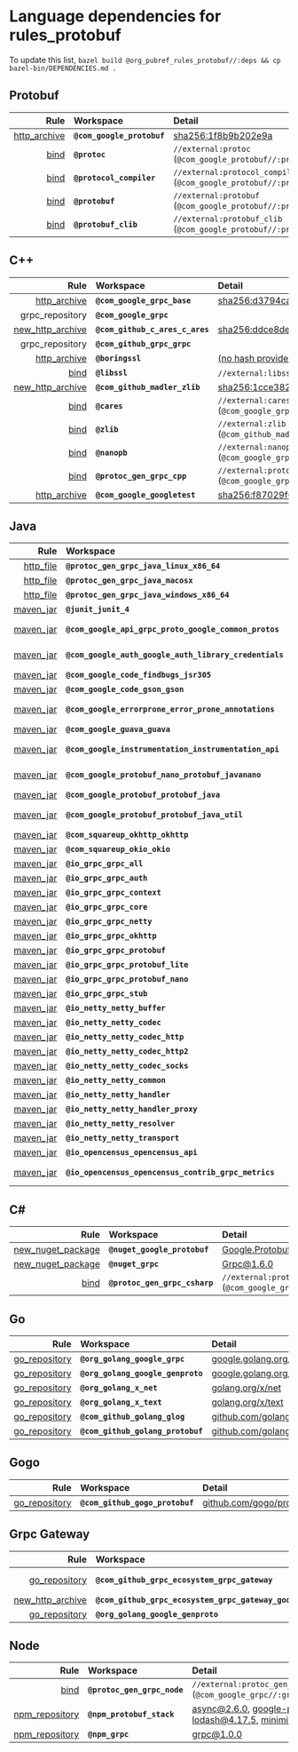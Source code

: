 # Language dependencies for rules_protobuf
To update this list, `bazel build @org_pubref_rules_protobuf//:deps && cp bazel-bin/DEPENDENCIES.md .`

## Protobuf

| Rule | Workspace | Detail |
| ---: | :--- | :--- |
| [http_archive](https://docs.bazel.build/versions/master/be/workspace.html#http_archive) | **`@com_google_protobuf`** | [sha256:1f8b9b202e9a](https://github.com/google/protobuf/archive/v3.5.1.zip) |
| [bind](https://docs.bazel.build/versions/master/be/workspace.html#bind) | **`@protoc`** | `//external:protoc` (`@com_google_protobuf//:protoc`) |
| [bind](https://docs.bazel.build/versions/master/be/workspace.html#bind) | **`@protocol_compiler`** | `//external:protocol_compiler` (`@com_google_protobuf//:protoc`) |
| [bind](https://docs.bazel.build/versions/master/be/workspace.html#bind) | **`@protobuf`** | `//external:protobuf` (`@com_google_protobuf//:protobuf`) |
| [bind](https://docs.bazel.build/versions/master/be/workspace.html#bind) | **`@protobuf_clib`** | `//external:protobuf_clib` (`@com_google_protobuf//:protoc_lib`) |

## C++

| Rule | Workspace | Detail |
| ---: | :--- | :--- |
| [http_archive](https://docs.bazel.build/versions/master/be/workspace.html#http_archive) | **`@com_google_grpc_base`** | [sha256:d3794ca4ff7b](https://github.com/grpc/grpc/archive/ca87867579580928ca4c9fdf97051fa25bf1d386.zip) |
| grpc_repository | **`@com_google_grpc`** |  |
| [new_http_archive](https://docs.bazel.build/versions/master/be/workspace.html#new_http_archive) | **`@com_github_c_ares_c_ares`** | [sha256:ddce8def076a](https://github.com/c-ares/c-ares/archive/7691f773af79bf75a62d1863fd0f13ebf9dc51b1.zip) |
| grpc_repository | **`@com_github_grpc_grpc`** |  |
| [http_archive](https://docs.bazel.build/versions/master/be/workspace.html#http_archive) | **`@boringssl`** | [(no hash provided)](https://boringssl.googlesource.com/boringssl/+archive/74ffd81aa7ec3d0aa3d3d820dbeda934958ca81a.tar.gz) |
| [bind](https://docs.bazel.build/versions/master/be/workspace.html#bind) | **`@libssl`** | `//external:libssl` (`@boringssl//:ssl`) |
| [new_http_archive](https://docs.bazel.build/versions/master/be/workspace.html#new_http_archive) | **`@com_github_madler_zlib`** | [sha256:1cce3828ec2b](https://github.com/madler/zlib/archive/cacf7f1d4e3d44d871b605da3b647f07d718623f.zip) |
| [bind](https://docs.bazel.build/versions/master/be/workspace.html#bind) | **`@cares`** | `//external:cares` (`@com_google_grpc//third_party/cares:ares`) |
| [bind](https://docs.bazel.build/versions/master/be/workspace.html#bind) | **`@zlib`** | `//external:zlib` (`@com_github_madler_zlib//:zlib`) |
| [bind](https://docs.bazel.build/versions/master/be/workspace.html#bind) | **`@nanopb`** | `//external:nanopb` (`@com_google_grpc//third_party/nanopb`) |
| [bind](https://docs.bazel.build/versions/master/be/workspace.html#bind) | **`@protoc_gen_grpc_cpp`** | `//external:protoc_gen_grpc_cpp` (`@com_google_grpc//:grpc_cpp_plugin`) |
| [http_archive](https://docs.bazel.build/versions/master/be/workspace.html#http_archive) | **`@com_google_googletest`** | [sha256:f87029f64727](https://github.com/google/googletest/archive/7c6353d29a147cad1c904bf2957fd4ca2befe135.zip) |

## Java

| Rule | Workspace | Detail |
| ---: | :--- | :--- |
| [http_file](https://docs.bazel.build/versions/master/be/workspace.html#http_file) | **`@protoc_gen_grpc_java_linux_x86_64`** | [sha256:f20cc8c052ee](https://repo1.maven.org/maven2/io/grpc/protoc-gen-grpc-java/1.9.0/protoc-gen-grpc-java-1.9.0-linux-x86_64.exe) |
| [http_file](https://docs.bazel.build/versions/master/be/workspace.html#http_file) | **`@protoc_gen_grpc_java_macosx`** | [sha256:593937361f99](http://central.maven.org/maven2/io/grpc/protoc-gen-grpc-java/1.9.0/protoc-gen-grpc-java-1.9.0-osx-x86_64.exe) |
| [http_file](https://docs.bazel.build/versions/master/be/workspace.html#http_file) | **`@protoc_gen_grpc_java_windows_x86_64`** | [sha256:28ee62f58f14](https://repo1.maven.org/maven2/io/grpc/protoc-gen-grpc-java/1.9.0/protoc-gen-grpc-java-1.9.0-windows-x86_64.exe) |
| [maven_jar](https://docs.bazel.build/versions/master/be/workspace.html#maven_jar) | **`@junit_junit_4`** | [junit:junit:jar:4.12](http:repo1.maven.org/maven2/junit/junit/jar) (2973d1) |
| [maven_jar](https://docs.bazel.build/versions/master/be/workspace.html#maven_jar) | **`@com_google_api_grpc_proto_google_common_protos`** | [com.google.api.grpc:proto-google-common-protos:1.0.0](http:repo1.maven.org/maven2/com/google/api/grpc/proto-google-common-protos/1.0.0) (86f070) |
| [maven_jar](https://docs.bazel.build/versions/master/be/workspace.html#maven_jar) | **`@com_google_auth_google_auth_library_credentials`** | [com.google.auth:google-auth-library-credentials:0.9.0](http:repo1.maven.org/maven2/com/google/auth/google-auth-library-credentials/0.9.0) (8e2b18) |
| [maven_jar](https://docs.bazel.build/versions/master/be/workspace.html#maven_jar) | **`@com_google_code_findbugs_jsr305`** | [com.google.code.findbugs:jsr305:3.0.0](http:repo1.maven.org/maven2/com/google/code/findbugs/jsr305/3.0.0) (5871fb) |
| [maven_jar](https://docs.bazel.build/versions/master/be/workspace.html#maven_jar) | **`@com_google_code_gson_gson`** | [com.google.code.gson:gson:2.7](http:repo1.maven.org/maven2/com/google/code/gson/gson/2.7) (751f54) |
| [maven_jar](https://docs.bazel.build/versions/master/be/workspace.html#maven_jar) | **`@com_google_errorprone_error_prone_annotations`** | [com.google.errorprone:error_prone_annotations:2.1.2](http:repo1.maven.org/maven2/com/google/errorprone/error_prone_annotations/2.1.2) (6dcc08) |
| [maven_jar](https://docs.bazel.build/versions/master/be/workspace.html#maven_jar) | **`@com_google_guava_guava`** | [com.google.guava:guava:19.0](http:repo1.maven.org/maven2/com/google/guava/guava/19.0) (6ce200) |
| [maven_jar](https://docs.bazel.build/versions/master/be/workspace.html#maven_jar) | **`@com_google_instrumentation_instrumentation_api`** | [com.google.instrumentation:instrumentation-api:0.4.3](http:repo1.maven.org/maven2/com/google/instrumentation/instrumentation-api/0.4.3) (41614a) |
| [maven_jar](https://docs.bazel.build/versions/master/be/workspace.html#maven_jar) | **`@com_google_protobuf_nano_protobuf_javanano`** | [com.google.protobuf.nano:protobuf-javanano:3.0.0-alpha-5](http:repo1.maven.org/maven2/com/google/protobuf/nano/protobuf-javanano/3.0.0-alpha-5) (357e60) |
| [maven_jar](https://docs.bazel.build/versions/master/be/workspace.html#maven_jar) | **`@com_google_protobuf_protobuf_java`** | [com.google.protobuf:protobuf-java:3.5.1.1](http:repo1.maven.org/maven2/com/google/protobuf/protobuf-java/3.5.1) (8c3492) |
| [maven_jar](https://docs.bazel.build/versions/master/be/workspace.html#maven_jar) | **`@com_google_protobuf_protobuf_java_util`** | [com.google.protobuf:protobuf-java-util:3.5.1.1](http:repo1.maven.org/maven2/com/google/protobuf/protobuf-java-util/3.5.1) (6e40a6) |
| [maven_jar](https://docs.bazel.build/versions/master/be/workspace.html#maven_jar) | **`@com_squareup_okhttp_okhttp`** | [com.squareup.okhttp:okhttp:2.5.0](http:repo1.maven.org/maven2/com/squareup/okhttp/okhttp/2.5.0) (4de2b4) |
| [maven_jar](https://docs.bazel.build/versions/master/be/workspace.html#maven_jar) | **`@com_squareup_okio_okio`** | [com.squareup.okio:okio:1.6.0](http:repo1.maven.org/maven2/com/squareup/okio/okio/1.6.0) (984766) |
| [maven_jar](https://docs.bazel.build/versions/master/be/workspace.html#maven_jar) | **`@io_grpc_grpc_all`** | [io.grpc:grpc-all:1.9.0](http:repo1.maven.org/maven2/io/grpc/grpc-all/1.9.0) (442dfa) |
| [maven_jar](https://docs.bazel.build/versions/master/be/workspace.html#maven_jar) | **`@io_grpc_grpc_auth`** | [io.grpc:grpc-auth:1.9.0](http:repo1.maven.org/maven2/io/grpc/grpc-auth/1.9.0) (d2eadc) |
| [maven_jar](https://docs.bazel.build/versions/master/be/workspace.html#maven_jar) | **`@io_grpc_grpc_context`** | [io.grpc:grpc-context:1.9.0](http:repo1.maven.org/maven2/io/grpc/grpc-context/1.9.0) (28b083) |
| [maven_jar](https://docs.bazel.build/versions/master/be/workspace.html#maven_jar) | **`@io_grpc_grpc_core`** | [io.grpc:grpc-core:1.9.0](http:repo1.maven.org/maven2/io/grpc/grpc-core/1.9.0) (cf76ab) |
| [maven_jar](https://docs.bazel.build/versions/master/be/workspace.html#maven_jar) | **`@io_grpc_grpc_netty`** | [io.grpc:grpc-netty:1.9.0](http:repo1.maven.org/maven2/io/grpc/grpc-netty/1.9.0) (815738) |
| [maven_jar](https://docs.bazel.build/versions/master/be/workspace.html#maven_jar) | **`@io_grpc_grpc_okhttp`** | [io.grpc:grpc-okhttp:1.9.0](http:repo1.maven.org/maven2/io/grpc/grpc-okhttp/1.9.0) (4e7fbb) |
| [maven_jar](https://docs.bazel.build/versions/master/be/workspace.html#maven_jar) | **`@io_grpc_grpc_protobuf`** | [io.grpc:grpc-protobuf:1.9.0](http:repo1.maven.org/maven2/io/grpc/grpc-protobuf/1.9.0) (94ca24) |
| [maven_jar](https://docs.bazel.build/versions/master/be/workspace.html#maven_jar) | **`@io_grpc_grpc_protobuf_lite`** | [io.grpc:grpc-protobuf-lite:1.9.0](http:repo1.maven.org/maven2/io/grpc/grpc-protobuf-lite/1.9.0) (9dc9c6) |
| [maven_jar](https://docs.bazel.build/versions/master/be/workspace.html#maven_jar) | **`@io_grpc_grpc_protobuf_nano`** | [com.google.protobuf:protobuf-java:3.5.1.1](http:repo1.maven.org/maven2/com/google/protobuf/protobuf-java/3.5.1) (8c3492) |
| [maven_jar](https://docs.bazel.build/versions/master/be/workspace.html#maven_jar) | **`@io_grpc_grpc_stub`** | [io.grpc:grpc-stub:1.9.0](http:repo1.maven.org/maven2/io/grpc/grpc-stub/1.9.0) (20e310) |
| [maven_jar](https://docs.bazel.build/versions/master/be/workspace.html#maven_jar) | **`@io_netty_netty_buffer`** | [io.netty:netty-buffer:4.1.17.Final](http:repo1.maven.org/maven2/io/netty/netty-buffer/4.1.17.Final) (fdd68f) |
| [maven_jar](https://docs.bazel.build/versions/master/be/workspace.html#maven_jar) | **`@io_netty_netty_codec`** | [io.netty:netty-codec:4.1.17.Final](http:repo1.maven.org/maven2/io/netty/netty-codec/4.1.17.Final) (1d00f5) |
| [maven_jar](https://docs.bazel.build/versions/master/be/workspace.html#maven_jar) | **`@io_netty_netty_codec_http`** | [io.netty:netty-codec-http:4.1.17.Final](http:repo1.maven.org/maven2/io/netty/netty-codec-http/4.1.17.Final) (251d7e) |
| [maven_jar](https://docs.bazel.build/versions/master/be/workspace.html#maven_jar) | **`@io_netty_netty_codec_http2`** | [io.netty:netty-codec-http2:4.1.17.Final](http:repo1.maven.org/maven2/io/netty/netty-codec-http2/4.1.17.Final) (f98440) |
| [maven_jar](https://docs.bazel.build/versions/master/be/workspace.html#maven_jar) | **`@io_netty_netty_codec_socks`** | [io.netty:netty-codec-socks:4.1.17.Final](http:repo1.maven.org/maven2/io/netty/netty-codec-socks/4.1.17.Final) (a159bf) |
| [maven_jar](https://docs.bazel.build/versions/master/be/workspace.html#maven_jar) | **`@io_netty_netty_common`** | [io.netty:netty-common:4.1.17.Final](http:repo1.maven.org/maven2/io/netty/netty-common/4.1.17.Final) (581c8e) |
| [maven_jar](https://docs.bazel.build/versions/master/be/workspace.html#maven_jar) | **`@io_netty_netty_handler`** | [io.netty:netty-handler:4.1.17.Final](http:repo1.maven.org/maven2/io/netty/netty-handler/4.1.17.Final) (18c40f) |
| [maven_jar](https://docs.bazel.build/versions/master/be/workspace.html#maven_jar) | **`@io_netty_netty_handler_proxy`** | [io.netty:netty-handler-proxy:4.1.17.Final](http:repo1.maven.org/maven2/io/netty/netty-handler-proxy/4.1.17.Final) (9330ee) |
| [maven_jar](https://docs.bazel.build/versions/master/be/workspace.html#maven_jar) | **`@io_netty_netty_resolver`** | [io.netty:netty-resolver:4.1.17.Final](http:repo1.maven.org/maven2/io/netty/netty-resolver/4.1.17.Final) (8f386c) |
| [maven_jar](https://docs.bazel.build/versions/master/be/workspace.html#maven_jar) | **`@io_netty_netty_transport`** | [io.netty:netty-transport:4.1.17.Final](http:repo1.maven.org/maven2/io/netty/netty-transport/4.1.17.Final) (958577) |
| [maven_jar](https://docs.bazel.build/versions/master/be/workspace.html#maven_jar) | **`@io_opencensus_opencensus_api`** | [io.opencensus:opencensus-api:0.10.0](http:repo1.maven.org/maven2/io/opencensus/opencensus-api/0.10.0) (46bcf0) |
| [maven_jar](https://docs.bazel.build/versions/master/be/workspace.html#maven_jar) | **`@io_opencensus_opencensus_contrib_grpc_metrics`** | [io.opencensus:opencensus-contrib-grpc-metrics:0.10.0](http:repo1.maven.org/maven2/io/opencensus/opencensus-contrib-grpc-metrics/0.10.0) (e47f91) |

## C#

| Rule | Workspace | Detail |
| ---: | :--- | :--- |
| [new_nuget_package](https://github.com/bazelbuild/rules_dotnet#new_nuget_package) | **`@nuget_google_protobuf`** | [Google.Protobuf@3.4.0](https://www.nuget.org/packages/Google.Protobuf) |
| [new_nuget_package](https://github.com/bazelbuild/rules_dotnet#new_nuget_package) | **`@nuget_grpc`** | [Grpc@1.6.0](https://www.nuget.org/packages/Grpc) |
| [bind](https://docs.bazel.build/versions/master/be/workspace.html#bind) | **`@protoc_gen_grpc_csharp`** | `//external:protoc_gen_grpc_csharp` (`@com_google_grpc//:grpc_csharp_plugin`) |

## Go

| Rule | Workspace | Detail |
| ---: | :--- | :--- |
| [go_repository](https://github.com/bazelbuild/rules_go#go_repository) | **`@org_golang_google_grpc`** | [google.golang.org/grpc](https://google.golang.org/grpc/) |
| [go_repository](https://github.com/bazelbuild/rules_go#go_repository) | **`@org_golang_google_genproto`** | [google.golang.org/genproto](https://google.golang.org/genproto/) |
| [go_repository](https://github.com/bazelbuild/rules_go#go_repository) | **`@org_golang_x_net`** | [golang.org/x/net](https://golang.org/x/net/) |
| [go_repository](https://github.com/bazelbuild/rules_go#go_repository) | **`@org_golang_x_text`** | [golang.org/x/text](https://golang.org/x/text/) |
| [go_repository](https://github.com/bazelbuild/rules_go#go_repository) | **`@com_github_golang_glog`** | [github.com/golang/glog](https://github.com/golang/glog/) |
| [go_repository](https://github.com/bazelbuild/rules_go#go_repository) | **`@com_github_golang_protobuf`** | [github.com/golang/protobuf](https://github.com/golang/protobuf/) |

## Gogo

| Rule | Workspace | Detail |
| ---: | :--- | :--- |
| [go_repository](https://github.com/bazelbuild/rules_go#go_repository) | **`@com_github_gogo_protobuf`** | [github.com/gogo/protobuf](https://github.com/gogo/protobuf/) |

## Grpc Gateway

| Rule | Workspace | Detail |
| ---: | :--- | :--- |
| [go_repository](https://github.com/bazelbuild/rules_go#go_repository) | **`@com_github_grpc_ecosystem_grpc_gateway`** | [github.com/grpc-ecosystem/grpc-gateway](https://github.com/grpc-ecosystem/grpc-gateway/) |
| [new_http_archive](https://docs.bazel.build/versions/master/be/workspace.html#new_http_archive) | **`@com_github_grpc_ecosystem_grpc_gateway_googleapis`** | [sha256:b8426c25492e](https://github.com/grpc-ecosystem/grpc-gateway/archive/f2862b476edcef83412c7af8687c9cd8e4097c0f.zip) |
| [go_repository](https://github.com/bazelbuild/rules_go#go_repository) | **`@org_golang_google_genproto`** | [google.golang.org/genproto](https://google.golang.org/genproto/) |

## Node

| Rule | Workspace | Detail |
| ---: | :--- | :--- |
| [bind](https://docs.bazel.build/versions/master/be/workspace.html#bind) | **`@protoc_gen_grpc_node`** | `//external:protoc_gen_grpc_node` (`@com_google_grpc//:grpc_node_plugin`) |
| [npm_repository](https://github.com/pubref/rules_node#npm_repository) | **`@npm_protobuf_stack`** | [async@2.6.0](https://npmjs.org/package/async), [google-protobuf@3.5.0](https://npmjs.org/package/google-protobuf), [lodash@4.17.5](https://npmjs.org/package/lodash), [minimist@1.2.0](https://npmjs.org/package/minimist) |
| [npm_repository](https://github.com/pubref/rules_node#npm_repository) | **`@npm_grpc`** | [grpc@1.0.0](https://npmjs.org/package/grpc) |
